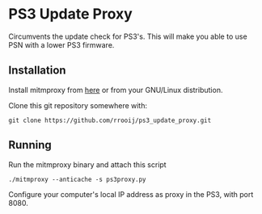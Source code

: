 # PS3 Update Proxy

Circumvents the update check for PS3's. This will make you able to use PSN with a lower PS3 firmware.

## Installation

Install mitmproxy from [here](https://github.com/mitmproxy/mitmproxy/releases) or from your GNU/Linux distribution.

Clone this git repository somewhere with:

```
git clone https://github.com/rrooij/ps3_update_proxy.git
```

## Running

Run the mitmproxy binary and attach this script

```
./mitmproxy --anticache -s ps3proxy.py
```

Configure your computer's local IP address as proxy in the PS3, with port 8080.